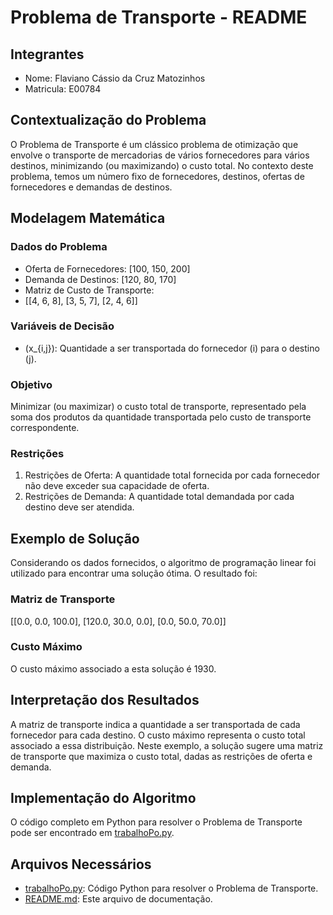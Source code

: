 # Problema de Transporte - README

## Integrantes 
- Nome: Flaviano Cássio da Cruz Matozinhos
- Matricula: E00784

## Contextualização do Problema

O Problema de Transporte é um clássico problema de otimização que envolve o transporte de mercadorias de vários fornecedores para vários destinos, minimizando (ou maximizando) o custo total. No contexto deste problema, temos um número fixo de fornecedores, destinos, ofertas de fornecedores e demandas de destinos.

## Modelagem Matemática

### Dados do Problema

- Oferta de Fornecedores: [100, 150, 200]
- Demanda de Destinos: [120, 80, 170]
- Matriz de Custo de Transporte:
- [[4, 6, 8],
  [3, 5, 7],
  [2, 4, 6]]

  
### Variáveis de Decisão

- \(x_{i,j}\): Quantidade a ser transportada do fornecedor \(i\) para o destino \(j\).

### Objetivo

Minimizar (ou maximizar) o custo total de transporte, representado pela soma dos produtos da quantidade transportada pelo custo de transporte correspondente.

### Restrições

1. Restrições de Oferta: A quantidade total fornecida por cada fornecedor não deve exceder sua capacidade de oferta.
2. Restrições de Demanda: A quantidade total demandada por cada destino deve ser atendida.

## Exemplo de Solução

Considerando os dados fornecidos, o algoritmo de programação linear foi utilizado para encontrar uma solução ótima. O resultado foi:

### Matriz de Transporte

[[0.0, 0.0, 100.0],
[120.0, 30.0, 0.0],
[0.0, 50.0, 70.0]]


### Custo Máximo

O custo máximo associado a esta solução é 1930.

## Interpretação dos Resultados

A matriz de transporte indica a quantidade a ser transportada de cada fornecedor para cada destino. O custo máximo representa o custo total associado a essa distribuição. Neste exemplo, a solução sugere uma matriz de transporte que maximiza o custo total, dadas as restrições de oferta e demanda.

## Implementação do Algoritmo

O código completo em Python para resolver o Problema de Transporte pode ser encontrado em [trabalhoPo.py](trabalhoPo.py).

## Arquivos Necessários

- [trabalhoPo.py](trabalhoPo.py): Código Python para resolver o Problema de Transporte.
- [README.md](README.md): Este arquivo de documentação.


